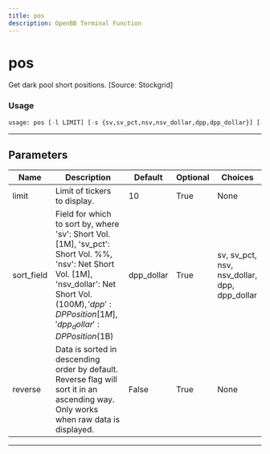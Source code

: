```yaml
---
title: pos
description: OpenBB Terminal Function
---
```


# pos

Get dark pool short positions. [Source: Stockgrid]

### Usage

```python
usage: pos [-l LIMIT] [-s {sv,sv_pct,nsv,nsv_dollar,dpp,dpp_dollar}] [-r]
```

---

## Parameters

| Name | Description | Default | Optional | Choices |
| ---- | ----------- | ------- | -------- | ------- |
| limit | Limit of tickers to display. | 10 | True | None |
| sort_field | Field for which to sort by, where 'sv': Short Vol. [1M], 'sv_pct': Short Vol. %%, 'nsv': Net Short Vol. [1M], 'nsv_dollar': Net Short Vol. ($100M), 'dpp': DP Position [1M], 'dpp_dollar': DP Position ($1B) | dpp_dollar | True | sv, sv_pct, nsv, nsv_dollar, dpp, dpp_dollar |
| reverse | Data is sorted in descending order by default. Reverse flag will sort it in an ascending way. Only works when raw data is displayed. | False | True | None |
---

